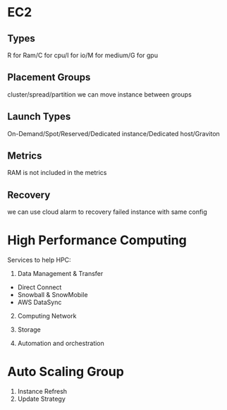 # EC2

## Types

R for Ram/C for cpu/I for io/M for medium/G for gpu

## Placement Groups

cluster/spread/partition
we can move instance between groups

## Launch Types

On-Demand/Spot/Reserved/Dedicated instance/Dedicated host/Graviton

## Metrics

RAM is not included in the metrics

## Recovery

we can use cloud alarm to recovery failed instance with same config

# High Performance Computing

Services to help HPC:

1. Data Management & Transfer

- Direct Connect
- Snowball & SnowMobile
- AWS DataSync

2. Computing Network

3. Storage

4. Automation and orchestration

# Auto Scaling Group

1. Instance Refresh
2. Update Strategy
